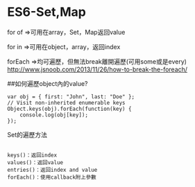 # ES6-Set,Map

for of =>可用在array，Set，Map返回value

for in =>可用在object，array，返回index

forEach =>均可遍歷，但無法break離開遍歷(可用some或是every)
http://www.jsnoob.com/2013/11/26/how-to-break-the-foreach/


##如何遍歷object內的value?
```
var obj = { first: "John", last: "Doe" };
// Visit non-inherited enumerable keys
Object.keys(obj).forEach(function(key) {
    console.log(obj[key]);
});
```



Set的遍歷方法
```

keys()：返回index
values()：返回value
entries()：返回index and value
forEach()：使用callback附上參數
```